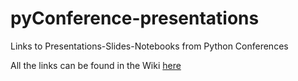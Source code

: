 # pyConference-presentations
Links to Presentations-Slides-Notebooks from Python Conferences

All the links can be found in the Wiki [here](https://github.com/Ram-N/pyConference-presentations/wiki/List-of-Python-Conferences)
